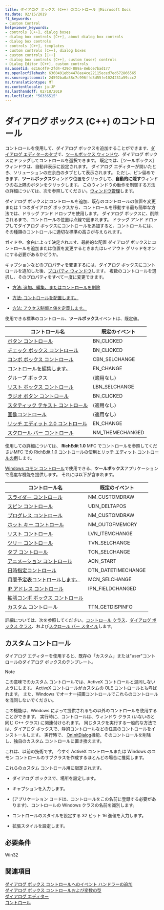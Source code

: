 ```yaml
---
title: ダイアログ ボックス (C++) のコントロール |Microsoft Docs
ms.date: 02/15/2019
f1_keywords:
- Custom Control
helpviewer_keywords:
- controls [C++], dialog boxes
- dialog box controls [C++], about dialog box controls
- dialog box controls
- controls [C++], templates
- custom controls [C++], dialog boxes
- custom controls [C++]
- dialog box controls [C++], custom (user) controls
- Dialog Editor [C++], custom controls
ms.assetid: e216c4f9-2fd4-429d-889a-8ebce7bad177
ms.openlocfilehash: 6360491ebb4478ee4ce22115eced7ed672866565
ms.sourcegitcommit: 24592ba0a38c7c996ffd3d55fe1024231a59ccc2
ms.translationtype: MT
ms.contentlocale: ja-JP
ms.lasthandoff: 02/18/2019
ms.locfileid: "56336515"
---
```

# <a name="controls-in-dialog-boxes-c"></a>ダイアログ ボックス (C++) のコントロール

コントロールを使用して、ダイアログ ボックスを追加することができます、[ダイアログ エディターのタブ](../windows/dialog-editor-tab-toolbox.md)で、[ツールボックス ウィンドウ](/visualstudio/ide/reference/toolbox)、ダイアログ ボックスにドラッグしてコントロールを選択できます。 既定では、[ツールボックス] ウィンドウは、自動非表示に設定されます。 ダイアログ エディターが開いたとき、ソリューションの左余白のタブとして表示されます。 ただし、ピン留めできます、**ツールボックス**ウィンドウ位置をクリックして、**自動的に隠す**ウィンドウの右上隅のボタンをクリックします。 このウィンドウの動作を制御する方法の詳細については、次を参照してください。[ウィンドウ管理](/visualstudio/ide/customizing-window-layouts-in-visual-studio)します。

ダイアログ ボックスにコントロールを追加、既存のコントロールの位置を変更または 1 つのダイアログ ボックスから、コントロールを移動する最も簡単な方法では、ドラッグ アンド ドロップを使用します。 ダイアログ ボックスに、削除されるまで、コントロールの位置は点線で囲まれます。 ドラッグ アンド ドロップしてダイアログ ボックスにコントロールを追加すると、コントロールには、その種類のコントロールに適切な標準の高さが与えられます。

ガイドや、余白によって決定されます、最終的な配置 ダイアログ ボックスにコントロールを追加または位置を変更するときまたはレイアウト グリッドをオンにする必要があるかどうか。

キャプションなどのプロパティを変更するには、ダイアログ ボックスにコントロールを追加した後、[プロパティ ウィンドウ](/visualstudio/ide/reference/properties-window)します。 複数のコントロールを選択し、そのプロパティをすべて一度に変更できます。

- [方法: 追加、編集、またはコントロールを削除](adding-editing-or-deleting-controls.md)

- [方法: コントロールを配置します。](../windows/arrangement-of-controls-on-dialog-boxes.md)

- [方法: アクセス制御と値を定義します。](../windows/defining-mnemonics-access-keys.md)

使用できる標準のコントロール、**ツールボックス**イベントは、既定値。

|コントロール名|既定のイベント|
|---|---|
|[ボタン コントロール](../mfc/reference/cbutton-class.md)|BN_CLICKED|
|[チェック ボックス コントロール](../mfc/reference/styles-used-by-mfc.md#button-styles)|BN_CLICKED|
|[コンボ ボックス コントロール](../mfc/reference/ccombobox-class.md)|CBN_SELCHANGE|
|[コントロールを編集します。](../mfc/reference/cedit-class.md)|EN_CHANGE|
|グループ ボックス|(適用なし)|
|[リスト ボックス コントロール](../mfc/reference/clistbox-class.md)|LBN_SELCHANGE|
|[ラジオ ボタン コントロール](../mfc/reference/styles-used-by-mfc.md#button-styles)|BN_CLICKED|
|[スタティック テキスト コントロール](../mfc/reference/cstatic-class.md)|(適用なし)|
|[画像コントロール](../mfc/reference/cpictureholder-class.md)|(適用なし)|
|[リッチ エディット 2.0 コントロール](../mfc/using-cricheditctrl.md)|EN_CHANGE|
|[スクロール バー コントロール](../mfc/reference/cscrollbar-class.md)|NM_THEMECHANGED|

使用しての詳細については、 **RichEdit 1.0** MFC でコントロールを参照してください[MFC での RichEdit 1.0 コントロールの使用](../windows/using-the-richedit-1-0-control-with-mfc.md)と[リッチ エディット コントロールの例](../mfc/rich-edit-control-examples.md)します。

[Windows コモン コントロール](../mfc/controls-mfc.md)で使用できる、**ツールボックス**アプリケーションで高度な機能を提供します。 それには以下が含まれます。

|コントロール名|既定のイベント|
|---|---|
|[スライダー コントロール](../mfc/slider-control-styles.md)|NM_CUSTOMDRAW|
|[スピン コントロール](../mfc/using-cspinbuttonctrl.md)|UDN_DELTAPOS|
|[プログレス コントロール](../mfc/styles-for-the-progress-control.md)|NM_CUSTOMDRAW|
|[ホット キー コントロール](../mfc/using-a-hot-key-control.md)|NM_OUTOFMEMORY|
|[リスト コントロール](../mfc/list-control-and-list-view.md)|LVN_ITEMCHANGE|
|[ツリー コントロール](../mfc/tree-control-styles.md)|TVN_SELCHANGE|
|[タブ コントロール](../mfc/tab-controls-and-property-sheets.md)|TCN_SELCHANGE|
|[アニメーション コントロール](../mfc/using-an-animation-control.md)|ACN_START|
|[日時指定コントロール](../mfc/creating-the-date-and-time-picker-control.md)|DTN_DATETIMECHANGE|
|[月間予定表コントロールします。](../mfc/month-calendar-control-examples.md)|MCN_SELCHANGE|
|[IP アドレス コントロール](../mfc/reference/cipaddressctrl-class.md)|IPN_FIELDCHANGED|
|[拡張コンボ ボックス コントロール](../mfc/creating-an-extended-combo-box-control.md)||
|カスタム コントロール|TTN_GETDISPINFO|

詳細については、次を参照してください。[コントロール クラス](../mfc/control-classes.md)、[ダイアログ ボックス クラス](../mfc/dialog-box-classes.md)、および[スクロール バー スタイル](../mfc/reference/styles-used-by-mfc.md#scroll-bar-styles)します。

## <a name="custom-controls"></a>カスタム コントロール

ダイアログ エディターを使用すると、既存の「カスタム」または"user"コントロールのダイアログ ボックスのテンプレート。

> [!NOTE]
> この意味でのカスタム コントロールでは、ActiveX コントロールと混同しないようにします。 ActiveX コントロールがカスタムの OLE コントロールとも呼ばれます。 また、Windows でオーナー描画コントロールでこれらのコントロールを混同しないでください。

この機能は、Windows によって提供されるもの以外のコントロールを使用することができます。 実行時に、コントロールは、ウィンドウ クラス (いないのと同じ C++ クラス) に関連付けられます。 同じタスクを実行する一般的な方法では、ダイアログ ボックスで、静的コントロールなどの任意のコントロールをインストールします。 実行時で、 [OnInitDialog](../mfc/reference/cdialog-class.md#oninitdialog)機能、そのコントロールを削除し、独自のカスタム コントロールに置き換えます。

これは、以前の技術です。 今すぐ ActiveX コントロールまたは Windows のコモン コントロールのサブクラスを作成するほとんどの場合に推奨します。

これらのカスタム コントロール用に限定されます。

- ダイアログ ボックスで、場所を設定します。

- キャプションを入力します。

- (アプリケーション コードは、コントロールをこの名前に登録する必要があります)、コントロールの Windows クラスの名前を識別します。

- コントロールのスタイルを設定する 32 ビット 16 進値を入力します。

- 拡張スタイルを設定します。

## <a name="requirements"></a>必要条件

Win32

## <a name="see-also"></a>関連項目

[ダイアログ ボックス コントロールへのイベント ハンドラーの追加](../windows/adding-event-handlers-for-dialog-box-controls.md)<br/>
[ダイアログ ボックス コントロールおよび変数の型](../ide/dialog-box-controls-and-variable-types.md)<br/>
[ダイアログ エディター](../windows/dialog-editor.md)<br/>
[コントロール](../mfc/controls-mfc.md)<br/>